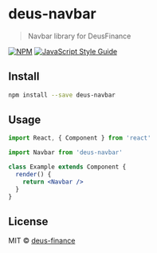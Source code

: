 # deus-navbar

> Navbar library for DeusFinance

[![NPM](https://img.shields.io/npm/v/deus-navbar.svg)](https://www.npmjs.com/package/deus-navbar) [![JavaScript Style Guide](https://img.shields.io/badge/code_style-standard-brightgreen.svg)](https://standardjs.com)

## Install

```bash
npm install --save deus-navbar
```

## Usage

```jsx
import React, { Component } from 'react'

import Navbar from 'deus-navbar'

class Example extends Component {
  render() {
    return <Navbar />
  }
}
```

## License

MIT © [deus-finance](https://github.com/deusfinance/navbar-library)
